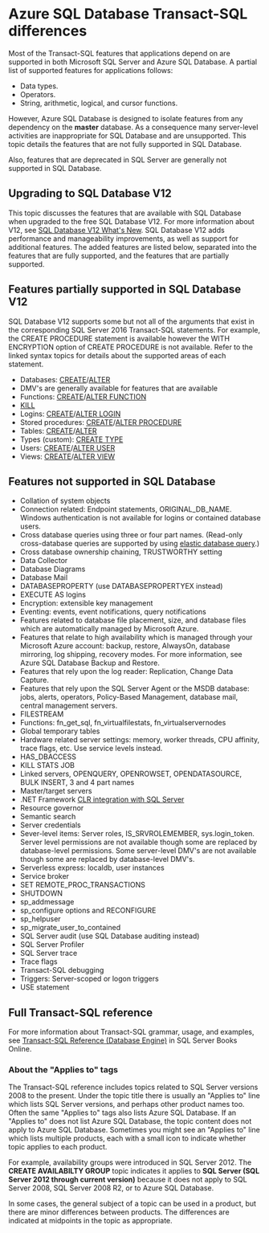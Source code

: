 <properties
   pageTitle="Unsupported in Azure SQL Database T-SQL | Microsoft Azure"
   description="Transact-SQL statements that are less than fully supported in Azure SQL Database"
   services="sql-database"
   documentationCenter=""
   authors="BYHAM"
   manager="jeffreyg"
   editor=""
   tags=""/>

<tags
   ms.service="sql-database"
   ms.devlang="na"
   ms.topic="article"
   ms.tgt_pltfrm="na"
   ms.workload="data-management"
   ms.date="02/18/2016"
   ms.author="rick.byham@microsoft.com"/>

# Azure SQL Database Transact-SQL differences


Most of the Transact-SQL features that applications depend on are supported in both Microsoft SQL Server and Azure SQL Database. A partial list of supported features for applications follows:

- Data types.
- Operators.
- String, arithmetic, logical, and cursor functions.

However, Azure SQL Database is designed to isolate features from any dependency on the **master** database. As a consequence many server-level activities are inappropriate for SQL Database and are unsupported. This topic details the features that are not fully supported in SQL Database.

Also, features that are deprecated in SQL Server are generally not supported in SQL Database.

## Upgrading to SQL Database V12

This topic discusses the features that are available with SQL Database when upgraded to the free SQL Database V12. For more information about V12, see [SQL Database V12 What's New](sql-database-v12-whats-new.md). SQL Database V12 adds performance and manageability improvements, as well as support for additional features. The added features are listed below, separated into the features that are fully supported, and the features that are partially supported. 

## Features partially supported in SQL Database V12

SQL Database V12 supports some but not all of the arguments that exist in the corresponding SQL Server 2016 Transact-SQL statements. For example, the CREATE PROCEDURE statement is available however the WITH ENCRYPTION option of CREATE PROCEDURE is not available. Refer to the linked syntax topics for details about the supported areas of each statement.

- Databases: [CREATE](https://msdn.microsoft.com/library/dn268335.aspx )/[ALTER](https://msdn.microsoft.com/library/ms174269.aspx)
- DMV's are generally available for features that are available
- Functions: [CREATE](https://msdn.microsoft.com/library/ms186755.aspx)/[ALTER FUNCTION](https://msdn.microsoft.com/library/ms186967.aspx)
- [KILL](https://msdn.microsoft.com/library/ms173730.aspx) 
- Logins: [CREATE](https://msdn.microsoft.com/library/ms189751.aspx)/[ALTER LOGIN](https://msdn.microsoft.com/library/ms189828.aspx)
- Stored procedures: [CREATE](https://msdn.microsoft.com/library/ms187926.aspx)/[ALTER PROCEDURE](https://msdn.microsoft.com/library/ms189762.aspx)
- Tables: [CREATE](https://msdn.microsoft.com/library/dn305849.aspx)/[ALTER](https://msdn.microsoft.com/library/ms190273.aspx)
- Types (custom): [CREATE TYPE](https://msdn.microsoft.com/library/ms175007.aspx)
- Users: [CREATE](https://msdn.microsoft.com/library/ms173463.aspx)/[ALTER USER](https://msdn.microsoft.com/library/ms176060.aspx)
- Views: [CREATE](https://msdn.microsoft.com/library/ms187956.aspx)/[ALTER VIEW](https://msdn.microsoft.com/library/ms173846.aspx)

## Features not supported in SQL Database

- Collation of system objects
- Connection related: Endpoint statements, ORIGINAL_DB_NAME. Windows authentication is not available for logins or contained database users.
- Cross database queries using three or four part names. (Read-only cross-database queries are supported by using [elastic database query](sql-database-elastic-query-overview.md).)
- Cross database ownership chaining, TRUSTWORTHY setting
- Data Collector
- Database Diagrams
- Database Mail
- DATABASEPROPERTY (use DATABASEPROPERTYEX instead)
- EXECUTE AS logins
- Encryption: extensible key management
- Eventing: events, event notifications, query notifications
- Features related to database file placement, size, and database files which are automatically managed by Microsoft Azure.
- Features that relate to high availability which is managed through your Microsoft Azure account: backup, restore, AlwaysOn, database mirroring, log shipping, recovery modes. For more information, see Azure SQL Database Backup and Restore.
- Features that rely upon the log reader: Replication, Change Data Capture.
- Features that rely upon the SQL Server Agent or the MSDB database: jobs, alerts, operators, Policy-Based Management, database mail, central management servers.
- FILESTREAM
- Functions: fn_get_sql, fn_virtualfilestats, fn_virtualservernodes
- Global temporary tables
- Hardware related server settings: memory, worker threads, CPU affinity, trace flags, etc. Use service levels instead.
- HAS_DBACCESS
- KILL STATS JOB
- Linked servers, OPENQUERY, OPENROWSET, OPENDATASOURCE, BULK INSERT, 3 and 4 part names
- Master/target servers
- .NET Framework [CLR integration with SQL Server](http://msdn.microsoft.com/library/ms254963.aspx)
- Resource governor
- Semantic search
- Server credentials
- Sever-level items: Server roles, IS_SRVROLEMEMBER, sys.login_token. Server level permissions are not available though some are replaced by database-level permissions. Some server-level DMV's are not available though some are replaced by database-level DMV's.
- Serverless express: localdb, user instances
- Service broker
- SET REMOTE_PROC_TRANSACTIONS
- SHUTDOWN
- sp_addmessage
- sp_configure options and RECONFIGURE
- sp_helpuser
- sp_migrate_user_to_contained
- SQL Server audit (use SQL Database auditing instead)
- SQL Server Profiler
- SQL Server trace
- Trace flags
- Transact-SQL debugging
- Triggers: Server-scoped or logon triggers
- USE statement


## Full Transact-SQL reference

For more information about Transact-SQL grammar, usage, and examples, see [Transact-SQL Reference (Database Engine)](https://msdn.microsoft.com/library/bb510741.aspx) in SQL Server Books Online. 

### About the "Applies to" tags

The Transact-SQL reference includes topics related to SQL Server versions 2008 to the present. Under the topic title there is usually an "Applies to" line which lists SQL Server versions, and perhaps other product names too. Often the same "Applies to" tags also lists Azure SQL Database. If an "Applies to" does not list Azure SQL Database, the topic content does not apply to Azure SQL Database. Sometimes you might see an "Applies to" line which lists multiple products, each with a small icon to indicate whether topic applies to each product.

 For example, availability groups were introduced in SQL Server 2012. The **CREATE AVAILABILTY GROUP** topic indicates it applies to **SQL Server (SQL Server 2012 through current version)** because it does not apply to SQL Server 2008, SQL Server 2008 R2, or to Azure SQL Database.

In some cases, the general subject of a topic can be used in a product, but there are minor differences between products. The differences are indicated at midpoints in the topic as appropriate.

